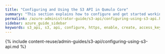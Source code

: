 ```yaml
---
title: "Configuring and Using the S3 API in Qumulo Core"
summary: "This section explains how to configure and get started working with the S3 API. This API lets clients and applications interact with the Qumulo file system natively, by using the <a href='https://docs.aws.amazon.com/AmazonS3/latest/userguide/Welcome.html'>Amazon S3 API</a>."
permalink: /azure-administrator-guide/s3-api/configuring-using-s3-api.html
sidebar: azure_guide_sidebar
keywords: s3_api, s3, api, configure, https, enable, create, access_key_pair, aws_cli, cli, s3_bucket, write, read, object
---
```


{% include content-reuse/admin-guides/s3-api/configuring-using-s3-api.md %}
